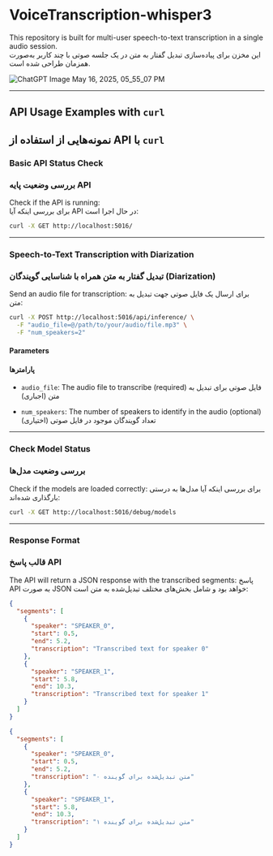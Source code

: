 
# VoiceTranscription-whisper3

This repository is built for multi-user speech-to-text transcription in a single audio session.  
این مخزن برای پیاده‌سازی تبدیل گفتار به متن در یک جلسه صوتی با چند کاربر به‌صورت همزمان طراحی شده است.

![ChatGPT Image May 16, 2025, 05_55_07 PM](https://github.com/user-attachments/assets/bba046c7-12fe-45ad-9244-741632a07b1a)

---

## API Usage Examples with `curl`  
## نمونه‌هایی از استفاده از API با `curl`

### Basic API Status Check  
### بررسی وضعیت پایه API

Check if the API is running:  
برای بررسی اینکه آیا API در حال اجرا است:

```bash
curl -X GET http://localhost:5016/
````

---

### Speech-to-Text Transcription with Diarization

### تبدیل گفتار به متن همراه با شناسایی گویندگان (Diarization)

Send an audio file for transcription:
برای ارسال یک فایل صوتی جهت تبدیل به متن:

```bash
curl -X POST http://localhost:5016/api/inference/ \
  -F "audio_file=@/path/to/your/audio/file.mp3" \
  -F "num_speakers=2"
```

#### Parameters

#### پارامترها

* `audio_file`: The audio file to transcribe (required)
  فایل صوتی برای تبدیل به متن (اجباری)

* `num_speakers`: The number of speakers to identify in the audio (optional)
  تعداد گویندگان موجود در فایل صوتی (اختیاری)

---

### Check Model Status

### بررسی وضعیت مدل‌ها

Check if the models are loaded correctly:
برای بررسی اینکه آیا مدل‌ها به درستی بارگذاری شده‌اند:

```bash
curl -X GET http://localhost:5016/debug/models
```

---

### Response Format

### قالب پاسخ API

The API will return a JSON response with the transcribed segments:
پاسخ API به صورت JSON خواهد بود و شامل بخش‌های مختلف تبدیل‌شده به متن است:

```json
{
  "segments": [
    {
      "speaker": "SPEAKER_0",
      "start": 0.5,
      "end": 5.2,
      "transcription": "Transcribed text for speaker 0"
    },
    {
      "speaker": "SPEAKER_1",
      "start": 5.8,
      "end": 10.3,
      "transcription": "Transcribed text for speaker 1"
    }
  ]
}
```

```json
{
  "segments": [
    {
      "speaker": "SPEAKER_0",
      "start": 0.5,
      "end": 5.2,
      "transcription": "متن تبدیل‌شده برای گوینده ۰"
    },
    {
      "speaker": "SPEAKER_1",
      "start": 5.8,
      "end": 10.3,
      "transcription": "متن تبدیل‌شده برای گوینده ۱"
    }
  ]
}
```


